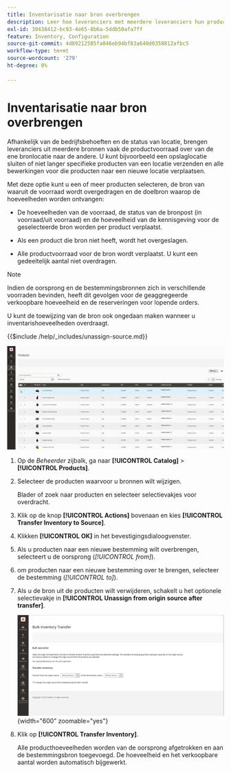 ```yaml
---
title: Inventarisatie naar bron overbrengen
description: Leer hoe leveranciers met meerdere leveranciers hun productvoorraad van de ene bronlocatie naar de andere kunnen overbrengen.
exl-id: 30438412-bc93-4e65-8b6a-5ddb50afa7ff
feature: Inventory, Configuration
source-git-commit: 4d89212585fa846eb94bf83a640d0358812afbc5
workflow-type: tm+mt
source-wordcount: '279'
ht-degree: 0%

---
```


# Inventarisatie naar bron overbrengen

Afhankelijk van de bedrijfsbehoeften en de status van locatie, brengen leveranciers uit meerdere bronnen vaak de productvoorraad over van de ene bronlocatie naar de andere. U kunt bijvoorbeeld een opslaglocatie sluiten of niet langer specifieke producten van een locatie verzenden en alle bewerkingen voor die producten naar een nieuwe locatie verplaatsen.

Met deze optie kunt u een of meer producten selecteren, de bron van waaruit de voorraad wordt overgedragen en de doelbron waarop de hoeveelheden worden ontvangen:

- De hoeveelheden van de voorraad, de status van de bronpost (in voorraad/uit voorraad) en de hoeveelheid van de kennisgeving voor de geselecteerde bron worden per product verplaatst.

- Als een product die bron niet heeft, wordt het overgeslagen.

- Alle productvoorraad voor de bron wordt verplaatst. U kunt een gedeeltelijk aantal niet overdragen.

>[!NOTE]
>
>Indien de oorsprong en de bestemmingsbronnen zich in verschillende voorraden bevinden, heeft dit gevolgen voor de geaggregeerde verkoopbare hoeveelheid en de reserveringen voor lopende orders.

U kunt de toewijzing van de bron ook ongedaan maken wanneer u inventarishoeveelheden overdraagt.

{{$include /help/_includes/unassign-source.md}}

![Overdracht van voorraad naar andere bron](assets/inventory-bulk-transfer-source.gif)

1. Op de _Beheerder_ zijbalk, ga naar **[!UICONTROL Catalog]** > **[!UICONTROL Products]**.

1. Selecteer de producten waarvoor u bronnen wilt wijzigen.

   Blader of zoek naar producten en selecteer selectievakjes voor overdracht.

1. Klik op de knop **[!UICONTROL Actions]** bovenaan en kies **[!UICONTROL Transfer Inventory to Source]**.

1. Klikken **[!UICONTROL OK]** in het bevestigingsdialoogvenster.

1. Als u producten naar een nieuwe bestemming wilt overbrengen, selecteert u de oorsprong (_[!UICONTROL from]_).

1. om producten naar een nieuwe bestemming over te brengen, selecteer de bestemming (_[!UICONTROL to]_).

1. Als u de bron uit de producten wilt verwijderen, schakelt u het optionele selectievakje in **[!UICONTROL Unassign from origin source after transfer]**.

   ![Oorsprong en bestemming voor overdracht selecteren](assets/inventory-bulk-transfer-summary.png){width="600" zoomable="yes"}

1. Klik op **[!UICONTROL Transfer Inventory]**.

   Alle producthoeveelheden worden van de oorsprong afgetrokken en aan de bestemmingsbron toegevoegd. De hoeveelheid en het verkoopbare aantal worden automatisch bijgewerkt.
